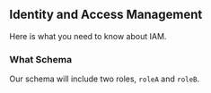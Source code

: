 ## Identity and Access Management

Here is what you need to know about IAM.

### What Schema

Our schema will include two roles, `roleA` and `roleB`.